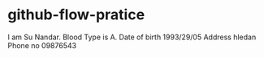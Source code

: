 # github-flow-pratice


 

I am Su Nandar.
Blood Type is A.
Date of birth 1993/29/05
Address hledan
Phone no 09876543
 
